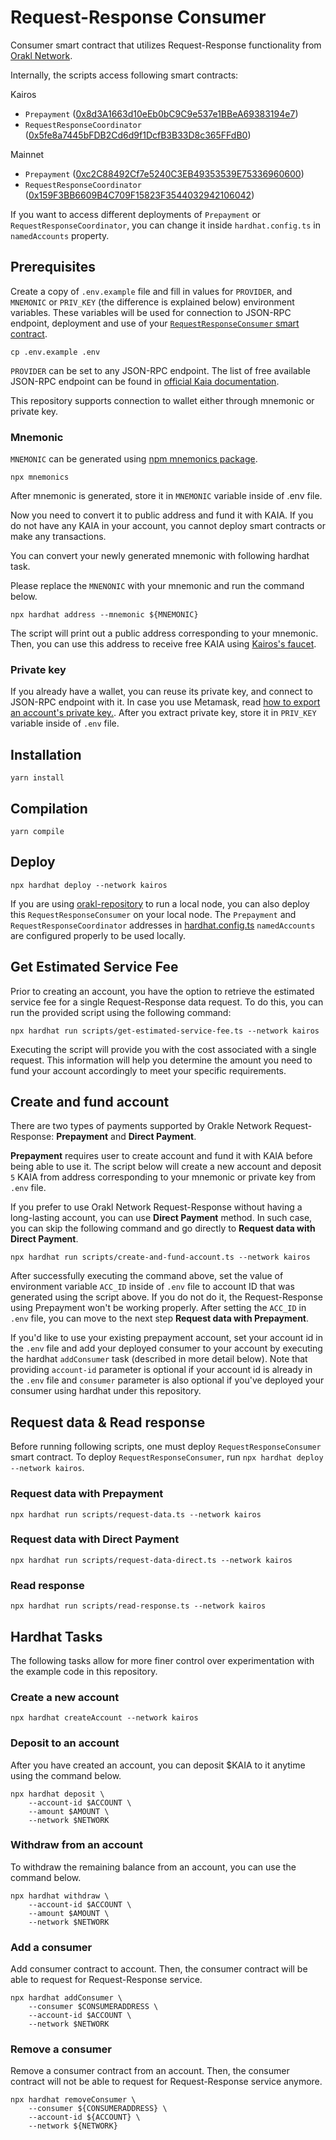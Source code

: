 # Request-Response Consumer

Consumer smart contract that utilizes Request-Response functionality from [Orakl Network](https://orakl.network).

Internally, the scripts access following smart contracts:

Kairos

- `Prepayment` ([0x8d3A1663d10eEb0bC9C9e537e1BBeA69383194e7](https://kairos.kaiascan.io/account/0x8d3A1663d10eEb0bC9C9e537e1BBeA69383194e7))
- `RequestResponseCoordinator` ([0x5fe8a7445bFDB2Cd6d9f1DcfB3B33D8c365FFdB0](https://kairos.kaiascan.io/account/0x5fe8a7445bFDB2Cd6d9f1DcfB3B33D8c365FFdB0))

Mainnet

- `Prepayment` ([0xc2C88492Cf7e5240C3EB49353539E75336960600](https://www.kaiascan.io/account/0xc2C88492Cf7e5240C3EB49353539E75336960600))
- `RequestResponseCoordinator` ([0x159F3BB6609B4C709F15823F3544032942106042](https://www.kaiascan.io/account/0x159F3BB6609B4C709F15823F3544032942106042))

If you want to access different deployments of `Prepayment` or `RequestResponseCoordinator`, you can change it inside `hardhat.config.ts` in `namedAccounts` property.

## Prerequisites

Create a copy of `.env.example` file and fill in values for `PROVIDER`, and `MNEMONIC` or `PRIV_KEY` (the difference is explained below) environment variables.
These variables will be used for connection to JSON-RPC endpoint, deployment and use of your [`RequestResponseConsumer` smart contract](contracts/RequestResponseConsumer.sol).

```shell
cp .env.example .env
```

`PROVIDER` can be set to any JSON-RPC endpoint.
The list of free available JSON-RPC endpoint can be found in [official Kaia documentation](https://docs.kaia.io/references/public-en/).

This repository supports connection to wallet either through mnemonic or private key.

### Mnemonic

`MNEMONIC` can be generated using [npm mnemonics package](https://www.npmjs.com/package/mnemonics).

```shell
npx mnemonics
```

After mnemonic is generated, store it in `MNEMONIC` variable inside of .env file.

Now you need to convert it to public address and fund it with KAIA.
If you do not have any KAIA in your account, you cannot deploy smart contracts or make any transactions.

You can convert your newly generated mnemonic with following hardhat task.

Please replace the `MNENONIC` with your mnemonic and run the command below.

```shell
npx hardhat address --mnemonic ${MNEMONIC}
```

The script will print out a public address corresponding to your mnemonic.
Then, you can use this address to receive free KAIA using [Kairos's faucet](https://www.kaia.io/faucet).

### Private key

If you already have a wallet, you can reuse its private key, and connect to JSON-RPC endpoint with it.
In case you use Metamask, read [how to export an account's private key.](https://metamask.zendesk.com/hc/en-us/articles/360015289632-How-to-export-an-account-s-private-key).
After you extract private key, store it in `PRIV_KEY` variable inside of `.env` file.

## Installation

```shell
yarn install
```

## Compilation

```shell
yarn compile
```

## Deploy

```shell
npx hardhat deploy --network kairos
```

If you are using [orakl-repository](https://github.com/Bisonai/orakl/) to run a local node, you can also deploy this `RequestResponseConsumer` on your local node. The `Prepayment` and `RequestResponseCoordinator` addresses in [hardhat.config.ts](hardhat.config.ts) `namedAccounts` are configured properly to be used locally.

## Get Estimated Service Fee

Prior to creating an account, you have the option to retrieve the estimated service fee for a single Request-Response data request. To do this, you can run the provided script using the following command:

```shell
npx hardhat run scripts/get-estimated-service-fee.ts --network kairos
```

Executing the script will provide you with the cost associated with a single request. This information will help you determine the amount you need to fund your account accordingly to meet your specific requirements.

## Create and fund account

There are two types of payments supported by Orakle Network Request-Response: **Prepayment** and **Direct Payment**.

**Prepayment** requires user to create account and fund it with KAIA before being able to use it.
The script below will create a new account and deposit `5` KAIA from address corresponding to your mnemonic or private key from `.env` file.

If you prefer to use Orakl Network Request-Response without having a long-lasting account, you can use **Direct Payment** method.
In such case, you can skip the following command and go directly to **Request data with Direct Payment**.

```shell
npx hardhat run scripts/create-and-fund-account.ts --network kairos
```

After successfully executing the command above, set the value of environment variable `ACC_ID` inside of `.env` file to account ID that was generated using the script above.
If you do not do it, the Request-Response using Prepayment won't be working properly.
After setting the `ACC_ID` in `.env` file, you can move to the next step **Request data with Prepayment**.

If you'd like to use your existing prepayment account, set your account id in the `.env` file and add your deployed consumer to your account by executing the hardhat `addConsumer` task (described in more detail below). Note that providing `account-id` parameter is optional if your account id is already in the `.env` file and `consumer` parameter is also optional if you've deployed your consumer using hardhat under this repository.

## Request data & Read response

Before running following scripts, one must deploy `RequestResponseConsumer` smart contract.
To deploy `RequestResponseConsumer`, run `npx hardhat deploy --network kairos`.

### Request data with Prepayment

```shell
npx hardhat run scripts/request-data.ts --network kairos
```

### Request data with Direct Payment

```shell
npx hardhat run scripts/request-data-direct.ts --network kairos
```

### Read response

```shell
npx hardhat run scripts/read-response.ts --network kairos
```

## Hardhat Tasks

The following tasks allow for more finer control over experimentation with the example code in this repository.

### Create a new account

```shell
npx hardhat createAccount --network kairos
```

### Deposit to an account

After you have created an account, you can deposit $KAIA to it anytime using the command below.

```shell
npx hardhat deposit \
    --account-id $ACCOUNT \
    --amount $AMOUNT \
    --network $NETWORK
```

### Withdraw from an account

To withdraw the remaining balance from an account, you can use the command below.

```shell
npx hardhat withdraw \
    --account-id $ACCOUNT \
    --amount $AMOUNT \
    --network $NETWORK
```

### Add a consumer

Add consumer contract to account.
Then, the consumer contract will be able to request for Request-Response service.

```shell
npx hardhat addConsumer \
    --consumer $CONSUMERADDRESS \
    --account-id $ACCOUNT \
    --network $NETWORK
```

### Remove a consumer

Remove a consumer contract from an account.
Then, the consumer contract will not be able to request for Request-Response service anymore.

```shell
npx hardhat removeConsumer \
    --consumer ${CONSUMERADDRESS} \
    --account-id ${ACCOUNT} \
    --network ${NETWORK}
```
